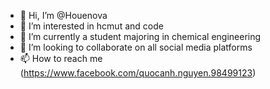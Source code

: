 - 👋 Hi, I’m @Houenova
- 👀 I’m interested in hcmut and code
- 🌱 I’m currently a student majoring in chemical engineering
- 💞️ I’m looking to collaborate on all social media platforms
- 📫 How to reach me (https://www.facebook.com/quocanh.nguyen.98499123)

<!---![1f1fb-1f1f3](https://user-images.githubusercontent.com/117418820/200577434-24676726-8b2b-4355-82f3-c8c4e916dd3e.png)
Houenova/Houenova is a ✨ special ✨ repository because its `README.md` (this file) appears on your GitHub profile.
You can click the Preview link to take a look at your changes.
--->
